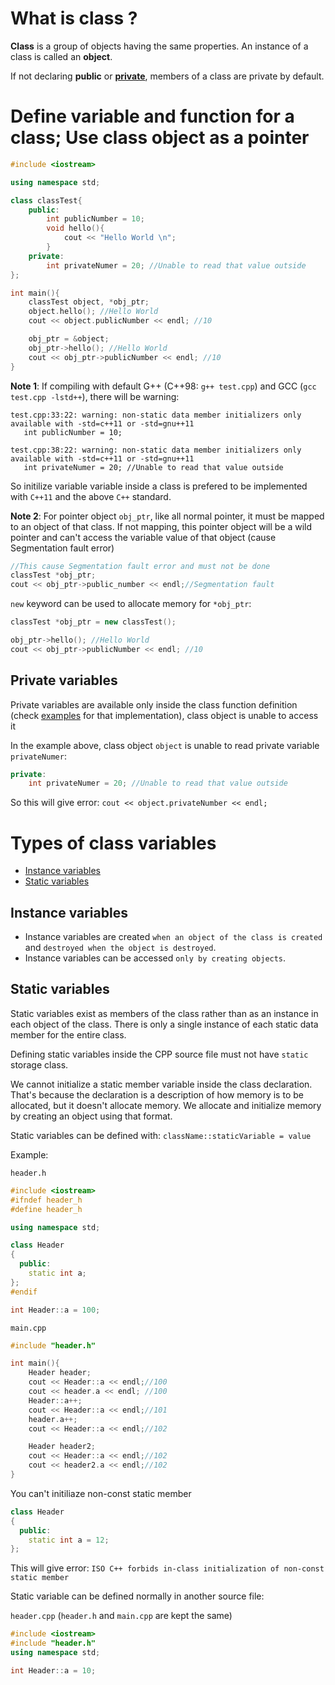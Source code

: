 # What is class ?

**Class** is a group of objects having the same properties. An instance of a class is called an **object**.

If not declaring **public** or **[private](#private-variables)**, members of a class are private by default.

# Define variable and function for a class; Use class object as a pointer

```cpp
#include <iostream>

using namespace std;

class classTest{
	public:
		int publicNumber = 10;
		void hello(){
			cout << "Hello World \n";
		}
	private:
		int privateNumer = 20; //Unable to read that value outside
};

int main(){
	classTest object, *obj_ptr;
	object.hello(); //Hello World
	cout << object.publicNumber << endl; //10

	obj_ptr = &object;
	obj_ptr->hello(); //Hello World
	cout << obj_ptr->publicNumber << endl; //10
}
```

**Note 1**: If compiling with default G++ (C++98: ``g++ test.cpp``) and GCC (``gcc test.cpp -lstd++``), there will be warning: 

```
test.cpp:33:22: warning: non-static data member initializers only available with -std=c++11 or -std=gnu++11
   int publicNumber = 10;
                      ^
test.cpp:38:22: warning: non-static data member initializers only available with -std=c++11 or -std=gnu++11
   int privateNumer = 20; //Unable to read that value outside
```

So initilize variable variable inside a class is prefered to be implemented with ``C++11`` and the above ``C++`` standard.

**Note 2**: For pointer object ``obj_ptr``, like all normal pointer, it must be mapped to an object of that class. If not mapping, this pointer object will be a wild pointer and can't access the variable value of that object (cause Segmentation fault error)

```cpp
//This cause Segmentation fault error and must not be done
classTest *obj_ptr;
cout << obj_ptr->public_number << endl;//Segmentation fault
```

``new`` keyword can be used to allocate memory for ``*obj_ptr``:

```cpp
classTest *obj_ptr = new classTest();

obj_ptr->hello(); //Hello World
cout << obj_ptr->publicNumber << endl; //10
```

## Private variables

Private variables are available only inside the class function definition (check [examples](https://github.com/TranPhucVinh/Cplusplus/tree/master/Introduction/OOP/Example) for that implementation), class object is unable to access it

In the example above, class object ``object`` is unable to read private variable ``privateNumer``:

```cpp
private:
    int privateNumer = 20; //Unable to read that value outside
```

So this will give error: ``cout << object.privateNumber << endl;``

# Types of class variables

* [Instance variables]()
* [Static variables]()

## Instance variables

* Instance variables are created ``when an object of the class is created`` and ``destroyed when the object is destroyed``.
* Instance variables can be accessed ``only by creating objects``.

## Static variables

Static variables exist as members of the class rather than as an instance in each object of the class. There is only a single instance of each static data member for the entire class. 

Defining static variables inside the CPP source file must not have ``static`` storage class.

We cannot initialize a static member variable inside the class declaration. That's because the declaration is a description of how memory is to be allocated, but it doesn't allocate memory. We allocate and initialize memory by creating an object using that format.
 
Static variables can be defined with: ``className::staticVariable = value``

Example:

``header.h``

```cpp
#include <iostream>
#ifndef header_h
#define header_h

using namespace std;

class Header
{
  public:
    static int a;
};
#endif

int Header::a = 100;
```

``main.cpp``

```cpp
#include "header.h"

int main(){
    Header header;
    cout << Header::a << endl;//100
    cout << header.a << endl; //100
    Header::a++;
    cout << Header::a << endl;//101
    header.a++;
    cout << Header::a << endl;//102

    Header header2;
    cout << Header::a << endl;//102
    cout << header2.a << endl;//102
}
```

You can't initiliaze non-const static member

```cpp
class Header
{
  public:
    static int a = 12;
};
```

This will give error: ``ISO C++ forbids in-class initialization of non-const static member``

Static variable can be defined normally in another source file:

``header.cpp`` (``header.h`` and ``main.cpp`` are kept the same)

```cpp
#include <iostream>
#include "header.h"
using namespace std;

int Header::a = 10;
```
